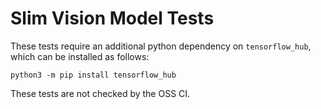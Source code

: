# Slim Vision Model Tests

These tests require an additional python dependency on `tensorflow_hub`, which
can be installed as follows:

```shell
python3 -m pip install tensorflow_hub
```

These tests are not checked by the OSS CI.
